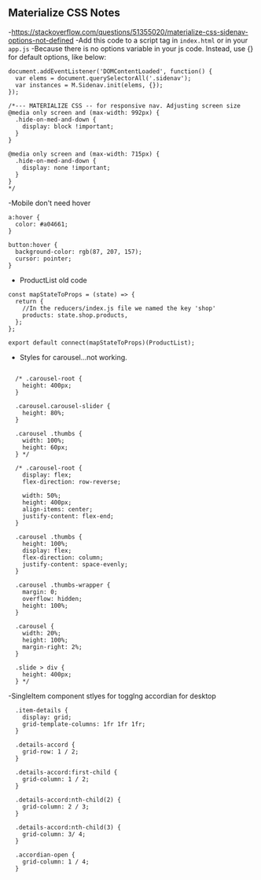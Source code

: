 ## Materialize CSS Notes

-https://stackoverflow.com/questions/51355020/materialize-css-sidenav-options-not-defined
-Add this code to a script tag in `index.html` or in your `app.js`
-Because there is no options variable in your js code. Instead, use {} for default options, like below:

```
document.addEventListener('DOMContentLoaded', function() {
  var elems = document.querySelectorAll('.sidenav');
  var instances = M.Sidenav.init(elems, {});
});
```

```
/*--- MATERIALIZE CSS -- for responsive nav. Adjusting screen size
@media only screen and (max-width: 992px) {
  .hide-on-med-and-down {
    display: block !important;
  }
}

@media only screen and (max-width: 715px) {
  .hide-on-med-and-down {
    display: none !important;
  }
}
*/
```

-Mobile don't need hover

```
a:hover {
  color: #a04661;
}

button:hover {
  background-color: rgb(87, 207, 157);
  cursor: pointer;
}

```

- ProductList old code

```
const mapStateToProps = (state) => {
  return {
    //In the reducers/index.js file we named the key 'shop'
    products: state.shop.products,
  };
};

export default connect(mapStateToProps)(ProductList);

```

- Styles for carousel...not working.

```

  /* .carousel-root {
    height: 400px;
  }

  .carousel.carousel-slider {
    height: 80%;
  }

  .carousel .thumbs {
    width: 100%;
    height: 60px;
  } */

  /* .carousel-root {
    display: flex;
    flex-direction: row-reverse;

    width: 50%;
    height: 400px;
    align-items: center;
    justify-content: flex-end;
  }

  .carousel .thumbs {
    height: 100%;
    display: flex;
    flex-direction: column;
    justify-content: space-evenly;
  }

  .carousel .thumbs-wrapper {
    margin: 0;
    overflow: hidden;
    height: 100%;
  }

  .carousel {
    width: 20%;
    height: 100%;
    margin-right: 2%;
  }

  .slide > div {
    height: 400px;
  } */
```

-SingleItem component stlyes for togglng accordian for desktop

```
  .item-details {
    display: grid;
    grid-template-columns: 1fr 1fr 1fr;
  }

  .details-accord {
    grid-row: 1 / 2;
  }

  .details-accord:first-child {
    grid-column: 1 / 2;
  }

  .details-accord:nth-child(2) {
    grid-column: 2 / 3;
  }

  .details-accord:nth-child(3) {
    grid-column: 3/ 4;
  }

  .accordian-open {
    grid-column: 1 / 4;
  }
```
